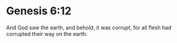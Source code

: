 # Genesis 6:12

And God saw the earth, and behold, it was corrupt, for all flesh had corrupted their way on the earth.
